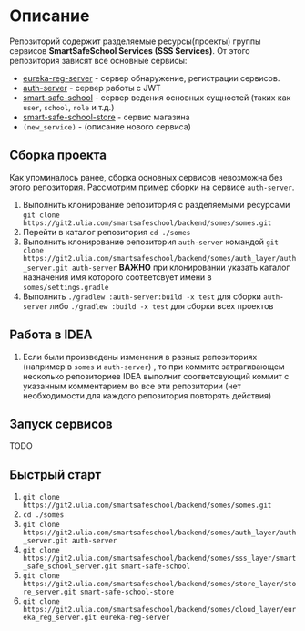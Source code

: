 # Описание

Репозиторий содержит разделяемые ресурсы(проекты) группы сервисов **SmartSafeSchool Services (SSS Services)**.
От этого репозитория зависят все основные сервисы:

* [eureka-reg-server](https://git2.ulia.com/smartsafeschool/backend/somes/cloud_layer/eureka_reg_server) -
  сервер обнаружение, регистрации сервисов.
* [auth-server](https://git2.ulia.com/smartsafeschool/backend/somes/auth_layer/auth_server) - сервер работы с
  JWT
* [smart-safe-school](https://git2.ulia.com/smartsafeschool/backend/somes/sss_layer/smart_safe_school_server) -
  сервер ведения основных сущностей (таких как `user`, `school`, `role` и т.д.)
* [smart-safe-school-store](https://git2.ulia.com/smartsafeschool/backend/somes/store_layer/store_server) -
  сервис магазина
* `(new_service)` - (описание нового сервиса)

## Сборка проекта

Как упоминалось ранее, сборка основных сервисов невозможна без этого репозитория. Рассмотрим пример сборки на
сервисе `auth-server`.

1. Выполнить клонирование репозитория с разделяемыми
   ресурсами `git clone https://git2.ulia.com/smartsafeschool/backend/somes/somes.git`
2. Перейти в каталог репозитория `cd ./somes`
3. Выполнить клонирование репозитория `auth-server`
   командой `git clone https://git2.ulia.com/smartsafeschool/backend/somes/auth_layer/auth_server.git auth-server`
   **ВАЖНО** при клонировании указать каталог назначения имя которого соответсвует имени
   в `somes/settings.gradle`
4. Выполнить `./gradlew :auth-server:build -x test` для сборки `auth-server` либо `./gradlew :build -x test` для сборки
   всех проектов

## Работа в IDEA

1. Если были произведены изменения в разных репозиториях (например в `somes` и `auth-server`) , то при коммите
   затрагивающем несколько репозиториев
   IDEA выполнит соответсвующий коммит с указанным комментарием во все эти репозитории (нет необходимости для каждого
   репозитория повторять действия)

## Запуск сервисов

TODO

## Быстрый старт

1. `git clone https://git2.ulia.com/smartsafeschool/backend/somes/somes.git`
2. `cd ./somes`
3. `git clone https://git2.ulia.com/smartsafeschool/backend/somes/auth_layer/auth_server.git auth-server`
4. `git clone https://git2.ulia.com/smartsafeschool/backend/somes/sss_layer/smart_safe_school_server.git smart-safe-school`
5. `git clone https://git2.ulia.com/smartsafeschool/backend/somes/store_layer/store_server.git smart-safe-school-store`
6. `git clone https://git2.ulia.com/smartsafeschool/backend/somes/cloud_layer/eureka_reg_server.git eureka-reg-server`

